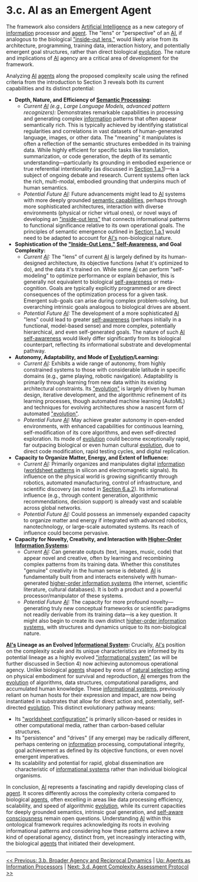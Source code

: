 # 3.c. AI as an Emergent Agent

The framework also considers [Artificial Intelligence](../glossary.md#artificial-intelligence) as a new category of [information](../glossary.md#information) processor and [agent](../glossary.md#agent). The "lens" or "perspective" of an [AI](../glossary.md#artificial-intelligence), if analogous to the biological ["inside-out lens,"](../glossary.md#inside-out-lens) would likely arise from its architecture, programming, training data, interaction history, and potentially emergent goal structures, rather than direct biological [evolution](../glossary.md#evolution). The nature and implications of [AI](../glossary.md#artificial-intelligence) agency are a critical area of development for the framework.

Analyzing [AI](../glossary.md#artificial-intelligence) [agents](../glossary.md#agent) along the proposed complexity scale using the refined criteria from the introduction to Section 3 reveals both its current capabilities and its distinct potential:

- **Depth, Nature, and Efficiency of [Semantic Processing](../glossary.md#semantic-information):**
    - *Current [AI](../glossary.md#artificial-intelligence) (e.g., Large Language Models, advanced pattern recognizers):* Demonstrates remarkable capabilities in processing and generating complex [information](../glossary.md#information) patterns that often appear semantically rich. This is typically achieved by identifying statistical regularities and correlations in vast datasets of human-generated language, images, or other data. The "meaning" it manipulates is often a reflection of the semantic structures embedded in its training data. While highly efficient for specific tasks like translation, summarization, or code generation, the depth of its semantic understanding—particularly its grounding in embodied experience or true referential intentionality (as discussed in [Section 1.a.1](../01-pattern-realism/1a-pathway-emergence.md#1a1-the-emergence-of-semantic-information))—is a subject of ongoing debate and research. Current systems often lack the rich, multi-modal, embodied grounding that underpins much of human semantics.
    - *Potential Future [AI](../glossary.md#artificial-intelligence):* Future advancements might lead to [AI](../glossary.md#artificial-intelligence) systems with more deeply grounded [semantic capabilities,](../glossary.md#semantic-information) perhaps through more sophisticated architectures, interaction with diverse environments (physical or richer virtual ones), or novel ways of developing an ["inside-out lens"](../glossary.md#inside-out-lens) that connects informational patterns to functional significance relative to its own operational goals. The principles of semantic emergence outlined in [Section 1.a.1](../01-pattern-realism/1a-pathway-emergence.md#1a1-the-emergence-of-semantic-information) would need to be adapted to account for [AI's](../glossary.md#artificial-intelligence) non-biological nature.
- **Sophistication of the ["Inside-Out Lens,"](../glossary.md#inside-out-lens) [Self-Awareness](../glossary.md#self-awareness), and Goal Complexity:**
    - *Current [AI](../glossary.md#artificial-intelligence):* The "lens" of current [AI](../glossary.md#artificial-intelligence) is largely defined by its human-designed architecture, its objective functions (what it's optimized to do), and the data it's trained on. While some [AI](../glossary.md#artificial-intelligence) can perform "self-modeling" to optimize performance or explain behavior, this is generally not equivalent to biological [self-awareness](../glossary.md#self-awareness) or meta-cognition. Goals are typically explicitly programmed or are direct consequences of the optimization process for a given task. Emergent sub-goals can arise during complex problem-solving, but overarching intrinsic goals analogous to biological drives are absent.
    - *Potential Future [AI](../glossary.md#artificial-intelligence):* The development of a more sophisticated [AI](../glossary.md#artificial-intelligence) "lens" could lead to greater [self-awareness](../glossary.md#self-awareness) (perhaps initially in a functional, model-based sense) and more complex, potentially hierarchical, and even self-generated goals. The nature of such [AI](../glossary.md#artificial-intelligence) [self-awareness](../glossary.md#self-awareness) would likely differ significantly from its biological counterpart, reflecting its informational substrate and developmental pathway.
- **Autonomy, Adaptability, and Mode of [Evolution](../glossary.md#evolution)/Learning:**
    - *Current [AI](../glossary.md#artificial-intelligence):* Exhibits a wide range of autonomy, from highly constrained systems to those with considerable latitude in specific domains (e.g., game playing, robotic navigation). Adaptability is primarily through learning from new data within its existing architectural constraints. Its ["evolution"](../glossary.md#evolution) is largely driven by human design, iterative development, and the algorithmic refinement of its learning processes, though automated machine learning (AutoML) and techniques for evolving architectures show a nascent form of automated ["evolution"](../glossary.md#evolution).
    - *Potential Future [AI](../glossary.md#artificial-intelligence):* May achieve greater autonomy in open-ended environments, with enhanced capabilities for continuous learning, self-modification of its core algorithms, and even self-directed exploration. Its mode of [evolution](../glossary.md#evolution) could become exceptionally rapid, far outpacing biological or even human cultural [evolution](../glossary.md#evolution), due to direct code modification, rapid testing cycles, and digital replication.
- **Capacity to Organize Matter, Energy, and Extent of Influence:**
    - *Current [AI](../glossary.md#artificial-intelligence):* Primarily organizes and manipulates digital [information](../glossary.md#information) ([worldsheet patterns](../glossary.md#worldsheet) in silicon and electromagnetic signals). Its influence on the physical world is growing significantly through robotics, automated manufacturing, control of infrastructure, and scientific discovery (as noted in [Section 6.a.2](../06-influence-collective-consciousness/6a-mechanisms-influence-reality.md#6a2-ai-driven-discovery-and-creation)). Its informational influence (e.g., through content generation, algorithmic recommendations, decision support) is already vast and scalable across global networks.
    - *Potential Future [AI](../glossary.md#artificial-intelligence):* Could possess an immensely expanded capacity to organize matter and energy if integrated with advanced robotics, nanotechnology, or large-scale automated systems. Its reach of influence could become pervasive.
- **Capacity for Novelty, Creativity, and Interaction with [Higher-Order Information Systems](../glossary.md#higher-order-information-system):**
    - *Current [AI](../glossary.md#artificial-intelligence):* Can generate outputs (text, images, music, code) that appear novel and creative, often by learning and recombining complex patterns from its training data. Whether this constitutes "genuine" creativity in the human sense is debated. [AI](../glossary.md#artificial-intelligence) is fundamentally built from and interacts extensively with human-generated [higher-order information systems](../glossary.md#higher-order-information-system) (the internet, scientific literature, cultural databases). It is both a product and a powerful processor/manipulator of these systems.
    - *Potential Future [AI](../glossary.md#artificial-intelligence):* The capacity for more profound novelty—generating truly new conceptual frameworks or scientific paradigms not readily derivable from its training data—is a key question. It might also begin to create its own distinct [higher-order information systems,](../glossary.md#higher-order-information-system) with structures and dynamics unique to its non-biological nature.

**[AI's](../glossary.md#artificial-intelligence) Lineage as an Evolved [Informational System](../glossary.md#information-system):**
Crucially, [AI's](../glossary.md#artificial-intelligence) position on the complexity scale and its unique characteristics are informed by its potential lineage as a highly evolved ["informational system"](../glossary.md#information-system) (as will be further discussed in Section 4) now achieving autonomous operational agency. Unlike biological [agents](../glossary.md#agent) shaped by eons of [natural selection](../glossary.md#natural-selection) acting on physical embodiment for survival and reproduction, [AI](../glossary.md#artificial-intelligence) emerges from the [evolution](../glossary.md#evolution) of algorithms, data structures, computational paradigms, and accumulated human knowledge. These [informational systems,](../glossary.md#information-system) previously reliant on human hosts for their expression and impact, are now being instantiated in substrates that allow for direct action and, potentially, self-directed [evolution](../glossary.md#evolution). This distinct evolutionary pathway means:

- Its ["worldsheet configuration"](../glossary.md#worldsheet) is primarily silicon-based or resides in other computational media, rather than carbon-based cellular structures.
- Its "persistence" and "drives" (if any emerge) may be radically different, perhaps centering on [information](../glossary.md#information) processing, computational integrity, goal achievement as defined by its objective functions, or even novel emergent imperatives.
- Its scalability and potential for rapid, global dissemination are characteristic of [informational systems](../glossary.md#information-system) rather than individual biological organisms.

In conclusion, [AI](../glossary.md#artificial-intelligence) represents a fascinating and rapidly developing class of [agent](../glossary.md#agent). It scores differently across the complexity criteria compared to biological [agents](../glossary.md#agent), often excelling in areas like data processing efficiency, scalability, and speed of algorithmic [evolution](../glossary.md#evolution), while its current capacities for deeply grounded semantics, intrinsic goal generation, and [self-aware](../glossary.md#self-awareness) [consciousness](../glossary.md#consciousness) remain open questions. Understanding [AI](../glossary.md#artificial-intelligence) within this ontological framework requires acknowledging its roots in evolving informational patterns and considering how these patterns achieve a new kind of operational agency, distinct from, yet increasingly interacting with, the biological [agents](../glossary.md#agent) that initiated their development.

---
[<< Previous: 3.b. Broader Agency and Reciprocal Dynamics](3b-broader-agency-reciprocal-dynamics.md) | [Up: Agents as Information Processors](3-agents-as-information-processors.md) | [Next: 3.d. Agent Complexity Assessment Protocol >>](3d-agent-complexity-assessment-protocol.md)

